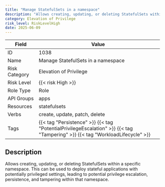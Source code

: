 ```yaml
---
title: "Manage StatefulSets in a namespace"
description: "Allows creating, updating, or deleting StatefulSets within a specific namespace. This can be used to deploy stateful applications with potentially privileged settings, leading to potential privilege escalation, persistence, and tampering within that namespace."
category: Elevation of Privilege
risk_level: RiskLevelHigh
date: 2025-06-09
---
```


| Field         | Value                                                                                                                        |
| ------------- | ---------------------------------------------------------------------------------------------------------------------------- |
| ID            | 1038                                                                                                                         |
| Name          | Manage StatefulSets in a namespace                                                                                           |
| Risk Category | Elevation of Privilege                                                                                                       |
| Risk Level    | {{< risk High >}}                                                                                                            |
| Role Type     | Role                                                                                                                         |
| API Groups    | apps                                                                                                                         |
| Resources     | statefulsets                                                                                                                 |
| Verbs         | create, update, patch, delete                                                                                                |
| Tags          | {{< tag "Persistence" >}} {{< tag "PotentialPrivilegeEscalation" >}} {{< tag "Tampering" >}} {{< tag "WorkloadLifecycle" >}} |

## Description

Allows creating, updating, or deleting StatefulSets within a specific namespace. This can be used to deploy stateful applications with potentially privileged settings, leading to potential privilege escalation, persistence, and tampering within that namespace.

